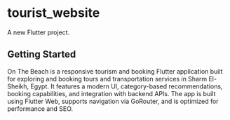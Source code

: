 # tourist_website

A new Flutter project.

## Getting Started

On The Beach is a responsive tourism and booking Flutter application built for exploring and booking tours and transportation services in Sharm El-Sheikh, Egypt.
It features a modern UI, category-based recommendations, booking capabilities, and integration with backend APIs.
The app is built using Flutter Web, supports navigation via GoRouter, and is optimized for performance and SEO.